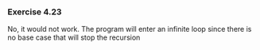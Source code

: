 ### Exercise 4.23
No, it would not work. The program will enter an infinite loop since there is no base case that will stop the recursion

